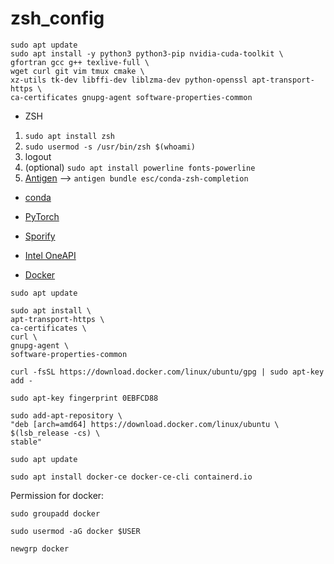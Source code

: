 # zsh_config

```
sudo apt update
sudo apt install -y python3 python3-pip nvidia-cuda-toolkit \
gfortran gcc g++ texlive-full \ 
wget curl git vim tmux cmake \
xz-utils tk-dev libffi-dev liblzma-dev python-openssl apt-transport-https \
ca-certificates gnupg-agent software-properties-common
```

* ZSH
1. `sudo apt install zsh`
2. `sudo usermod -s /usr/bin/zsh $(whoami)`
3. logout
4. (optional) `sudo apt install powerline fonts-powerline`
5. [Antigen](https://github.com/zsh-users/antigen) --> `antigen bundle esc/conda-zsh-completion`

* [conda](https://conda.io/projects/conda/en/latest/user-guide/install/linux.html)

* [PyTorch](https://pytorch.org/get-started/locally/)

* [Sporify](https://www.spotify.com/ru-ru/download/linux/)

* [Intel OneAPI](https://software.intel.com/content/www/us/en/develop/tools/oneapi/all-toolkits.html)

* [Docker](https://docs.docker.com/engine/install/ubuntu/)

```
sudo apt update

sudo apt install \
apt-transport-https \
ca-certificates \
curl \
gnupg-agent \
software-properties-common

curl -fsSL https://download.docker.com/linux/ubuntu/gpg | sudo apt-key add -

sudo apt-key fingerprint 0EBFCD88

sudo add-apt-repository \
"deb [arch=amd64] https://download.docker.com/linux/ubuntu \
$(lsb_release -cs) \
stable"

sudo apt update

sudo apt install docker-ce docker-ce-cli containerd.io
```
Permission for docker:
```
sudo groupadd docker

sudo usermod -aG docker $USER

newgrp docker
```
